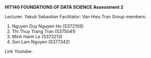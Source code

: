 **HIT140 FOUNDATIONS OF DATA SCIENCE**
          **Assessment 2**

Lecturer: Yakub Sebastian
Facilitator: Van Hieu Tran
Group members: 
  1. Nguyen Duy Nguyen Ho (S372109)
  2. Thi Thuy Trang Tran (S375041)
  3. Minh Hanh Le (S373213)
  4. Son Lam Nguyen (S377342)

Link Youtube: 
